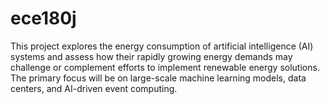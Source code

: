 # ece180j

This project explores the energy consumption of artificial intelligence (AI) systems and assess how their rapidly growing energy demands may challenge or complement efforts to implement renewable energy solutions. The primary focus will be on large-scale machine learning models, data centers, and AI-driven event computing. 
